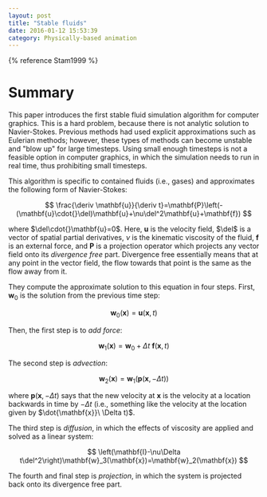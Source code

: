 ```yaml
---
layout: post
title: "Stable fluids"
date: 2016-01-12 15:53:39
category: Physically-based animation
---
```


{% reference Stam1999 %}

# Summary

This paper introduces the first stable fluid simulation algorithm for computer graphics. This is a hard problem, because there is not analytic solution to Navier-Stokes. Previous methods had used explicit approximations such as Eulerian methods; however, these types of methods can become unstable and "blow up" for large timesteps. Using small enough timesteps is not a feasible option in computer graphics, in which the simulation needs to run in real time, thus prohibiting small timesteps.

This algorithm is specific to contained fluids (i.e., gases) and approximates the following form of Navier-Stokes:

$$
\frac{\deriv \mathbf{u}}{\deriv t}=\mathbf{P}\left(-(\mathbf{u}\cdot{}\del)\mathbf{u}+\nu\del^2\mathbf{u}+\mathbf{f})
$$

where $\del\cdot{}\mathbf{u}=0$. Here, $\mathbf{u}$ is the velocity field, $\del$ is a vector of spatial partial derivatives, $\nu$ is the kinematic viscosity of the fluid, $\mathbf{f}$ is an external force, and $\mathbf{P}$ is a projection operator which projects any vector field onto its *divergence free* part. Divergence free essentially means that at any point in the vector field, the flow towards that point is the same as the flow away from it.

They compute the approximate solution to this equation in four steps. First, $\mathbf{w}_0$ is the solution from the previous time step:

$$
\mathbf{w}_0(\mathbf{x})=\mathbf{u}(\mathbf{x},t)
$$

Then, the first step is to *add force*:

$$
\mathbf{w}_1(\mathbf{x})=\mathbf{w}_0+\Delta t\ \mathbf{f}(\mathbf{x},t)
$$

The second step is *advection*:

$$
\mathbf{w}_2(\mathbf{x})=\mathbf{w}_1(\mathbf{p}(\mathbf{x},-\Delta t))
$$

where $\mathbf{p}(\mathbf{x},-\Delta t)$ says that the new velocity at $\mathbf{x}$ is the velocity at a location backwards in time by $-\Delta t$ (i.e., something like the velocity at the location given by $\dot{\mathbf{x}}\ \Delta t)$.

The third step is *diffusion*, in which the effects of viscosity are applied and solved as a linear system:

$$
\left(\mathbf{I}-\nu\Delta t\del^2\right)\mathbf{w}_3(\mathbf{x})=\mathbf{w}_2(\mathbf{x})
$$

The fourth and final step is *projection*, in which the system is projected back onto its divergence free part.
